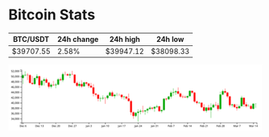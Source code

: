 # Bitcoin Stats

BTC/USDT|24h change|24h high|24h low|
|---|---|---|---|
|$39707.55|2.58%|$39947.12|$38098.33|

<img src="./chart.svg">
